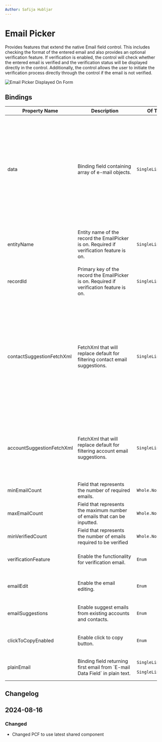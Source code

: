 ```yaml
---
Author: Safija Hubljar
---
```


# Email Picker

Provides features that extend the native Email field control. This includes checking the format of the entered email and also provides an optional verification feature. If verification is enabled, the control will check whether the entered email is verified and the verification status will be displayed directly in the control. Additionally, the control allows the user to initiate the verification process directly through the control if the email is not verified.

![Email Picker Displayed On Form](/.attachments/applications/Controls/emailpickercontrolshared.png)


## Bindings

<table>
  <thead>
    <tr>
      <th>Property Name</th>
      <th>Description</th>
      <th>Of Type</th>
      <th>Input</th>
      <th>Output</th>
      <th>Usage</th>
      <th>Required</th>
    </tr>
  </thead>
  <tbody>
    <tr>
      <td>data</td>
      <td>Binding field containing array of e-mail objects.</td>
      <td>
      <p><code>SingleLine.Text</code></p>
      <td>
        <p style="width: 220px"><code>[
  {
    </br>
    "asyncJobInstanceId": null,
    </br>
    "status": "unverified",
    </br>
    "verifiedOn": null
    </br>
    "lastVerifiedEmail":"test@hotmail.com"
  }
]
</code></p>
      </td>
      <td><p><code>[{"email":"test@hotmail.com",</br>"status":"unverified"}]</code></p>
     <p><code>undefiend</code></p></td>
      <td><code>bound</code></td>
      <td><code>true</code></td>
    </tr>
    <tr>
      <td>entityName</td>
      <td><p style="width: 180px">Entity name of the record the EmailPicker is on. Required if verification feature is on.</p></td>
      <td><code>SingleLine.Text</code></td>
      <td>
        <code>account</code>
      </td>
      <td>N/A</td>
      <td><code>input</code></td>
      <td><code>false</code></td>
    </tr>
    <tr>
      <td>recordId</td>
      <td>Primary key of the record the EmailPicker is on. Required if verification feature is on.</td>
      <td><code>SingleLine.Text</code></td>
      <td>
        <code>5b34e4fd-a937-ef11-8409-0022489d8923</code>
      </td>
      <td>N/A</td>
      <td><code>input</code></td>
      <td><code>false</code></td>
    </tr>
    <tr>
    <td>contactSuggestionFetchXml</td>
    <td>FetchXml that will replace default for filtering contact email suggestions.</td>
    <td><code>SingleLine.Text</code></td>
    <td>
     <p> <code>&lt;fetch&gt;
  &lt;entity name="contact"&gt;
    &lt;attribute name="firstname" /&gt;
    &lt;attribute name="lastname" /&gt;
    &lt;attribute name="emailaddress1" /&gt;
    &lt;filter&gt;
      &lt;condition attribute="emailaddress1" operator="like" value="{{text}}%" /&gt;
    &lt;/filter&gt;
    &lt;link-entity name="talxis_connection" from="talxis_record1id" to="contactid"&gt;
      &lt;attribute name="talxis_record1id" /&gt;
      &lt;filter type="and"&gt;
        &lt;condition attribute="talxis_interceptor_placeholder" operator="ne" value="$contactsInAccount$" /&gt;
      &lt;/filter&gt;
    &lt;/link-entity&gt;
  &lt;/entity&gt;
&lt;/fetch&gt;</code></p>
    </td>
    <td>N/A</td>
    <td><code>input</code></td>
    <td><code>false</code></td>
  </tr>
    <tr>
      <td>accountSuggestionFetchXml</td>
      <td>FetchXml that will replace default for filtering account email suggestions.</td>
      <td><code>SingleLine.Text</code></td>
      <td>
       <p> <code>&lt;fetch&gt;
  &lt;entity name="account"&gt;
    &lt;attribute name="emailaddress1"/&gt;
    &lt;attribute name="name"/&gt;
    &lt;filter&gt;
      &lt;condition attribute="emailaddress1" operator="like" value="{{text}}%"/&gt;
    &lt;/filter&gt;
    &lt;order attribute="emailaddress1"/&gt;
  &lt;/entity&gt;
&lt;/fetch&gt;</code></p>
      </td>
      <td>N/A</td>
      <td><code>input</code></td>
      <td><code>true</code></td>
    </tr>
    <tr>
      <td>minEmailCount</td>
      <td>Field that represents the number of required emails.</td>
      <td><code>Whole.None</code></td>
      <td>
        <p><code>2</code></p>
      </td>
      <td>N/A</td>
      <td><code>input</code></td>
      <td><code>false</code></td>
    </tr>
    <tr>
      <td>maxEmailCount</td>
      <td>Field that represents the maximum number of emails that can be inputted.</td>
      <td><code>Whole.None</code></td>
      <td>
       <p> <code>5</code></p>
      </td>
      <td>N/A</td>
      <td><code>input</code></td>
      <td><code>false</code></td>
    </tr>
    <tr>
      <td>minVerifiedCount</td>
      <td>Field that represents the number of emails required to be verified</td>
      <td><code>Whole.None</code></td>
      <td>
        <p<code>3</code></p>
      </td>
      <td>N/A</td>
      <td><code>input</code></td>
      <td><code>false</code></td>
    </tr>
    <tr>
      <td>verificationFeature</td>
      <td>Enable the functionality for verification email.</td>
      <td>
      <p><code>Enum</code></p></td>
      <td><p><code>0</code></p>
      <p><code>1</code></p></td>
      <td>N/A</td>
      <td><code>input</code></td>
      <td><code>true</code></td>
    </tr>
    <tr>
      <td>emailEdit</td>
      <td>Enable the email editing.</td>
      <td><code>Enum</code></td>
      <td>
       <p><code>0</code></p>
        <p<code>1</code></p>
       </td>
      <td>N/A</td>
      <td><code>input</code></td>
      <td><code>false</code></td>
    </tr>
    <tr>
      <td>emailSuggestions</td>
      <td>Enable suggest emails from existing accounts and contacts.</td>
      <td><code>Enum</code></td>
      <td>
       <p><code>false</code></p>
        <p<code>true</code></p>
       </td>
      <td>N/A</td>
      <td><code>input</code></td>
      <td><code>false</code></td>
    </tr>
    <tr>
      <td>clickToCopyEnabled</td>
      <td>Enable click to copy button.</td>
      <td><code>Enum</code></td>
      <td>
       <p><code>false</code></p>
        <p<code>true</code></p>
       </td>
      <td>N/A</td>
      <td><code>input</code></td>
      <td><code>false</code></td>
    </tr>
    <tr>
      <td>plainEmail</td>
      <td>Binding field returning first email from `E-mail Data Field` in plain text.</td>
      <td><p><code>SingleLine.Email</code></p>
      <p><code>SingleLine.Text</code></p>
      </td>
      <td>
       <p><code>test@hotmail.com</code></p>
       </td>
      <td><code>test@hotmail.com</code></td>
      <td><code>bound</code></td>
      <td><code>false</code></td>
    </tr>
  </tbody>
</table>

## Changelog

 <h2>2024-08-16</h2>
 <h3> Changed</h3>
<ul>
  <li>Changed PCF to use latest shared component</li>
</ul>